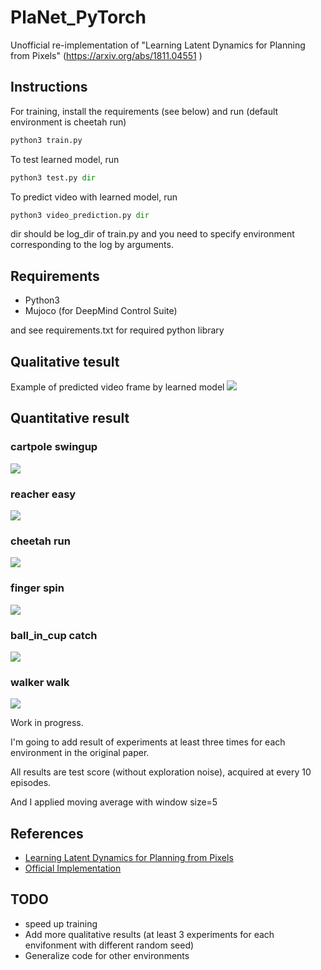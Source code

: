 # PlaNet_PyTorch
Unofficial re-implementation of "Learning Latent Dynamics for Planning from Pixels" (https://arxiv.org/abs/1811.04551 )

## Instructions
For training, install the requirements (see below) and run (default environment is cheetah run)
```python
python3 train.py
```

To test learned model, run
```python
python3 test.py dir
```

To predict video with learned model, run
```python
python3 video_prediction.py dir
```
dir should be log_dir of train.py and you need to specify environment corresponding to the log by arguments.



## Requirements
* Python3
* Mujoco (for DeepMind Control Suite)

and see requirements.txt for required python library

## Qualitative tesult
Example of predicted video frame by learned model
![](https://github.com/cross32768/PlaNet_PyTorch/blob/master/video_prediction.gif)

## Quantitative result
### cartpole swingup
![](https://github.com/cross32768/PlaNet_PyTorch/blob/master/figures/cartpole_swingup.png)

### reacher easy
![](https://github.com/cross32768/PlaNet_PyTorch/blob/master/figures/reacher_easy.png)

### cheetah run
![](https://github.com/cross32768/PlaNet_PyTorch/blob/master/figures/cheetah_run.png)

### finger spin
![](https://github.com/cross32768/PlaNet_PyTorch/blob/master/figures/finger_spin.png)

### ball_in_cup catch
![](https://github.com/cross32768/PlaNet_PyTorch/blob/master/figures/ball_in_cup_catch.png)

### walker walk
![](https://github.com/cross32768/PlaNet_PyTorch/blob/master/figures/walker_walk.png)

Work in progress.

I'm going to add result of experiments at least three times for each environment in the original paper.

All results are test score (without exploration noise), acquired at every 10 episodes.

And I applied moving average with window size=5

## References
* [Learning Latent Dynamics for Planning from Pixels](https://arxiv.org/abs/1811.04551)
* [Official Implementation](https://github.com/google-research/planet)


## TODO
* speed up training
* Add more qualitative results (at least 3 experiments for each envifonment with different random seed)
* Generalize code for other environments
